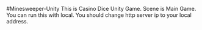#Minesweeper-Unity
This is Casino Dice Unity Game.
Scene is Main Game.
You can run this with local.
You should change http server ip to your local address.
